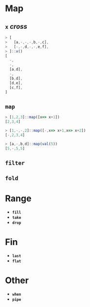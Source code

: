 # Map
## `x` *cross*
```js
> [
>   [a,-,-,-,b,-,c],
>   [-,-,d,-,-,e,f],
> ]::x()
[
  -,
  -,
  [a,d],
  -,
  [b,d],
  [d,e],
  [c,f],
]
```

## `map`
```js
> [1,2,3]::map([x=> x+1])
[2,3,4]

> [1,-,-,2]::map([-,x=> x+1,x=> x+2])
[-,2,3,4]

> [a,-,b,d]::map(val(5))
[5,-,5,5]
```
## `filter`
## `fold`

# Range
* **`fill`**
* **`take`**
* **`drop`**

# Fin
* **`last`**
* **`flat`**

# Other
* **`when`**
* **`pipe`**
